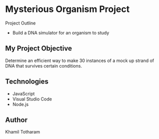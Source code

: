 <!DOCTYPE html>
<html lang="en">
<body>
    <h1>Mysterious Organism Project</h1>
Project Outline
    <ul>
        <li>Build a DNA simulator for an organism to study</li>
    </ul>
<h2>My Project Objective</h2>
    <p>Determine an efficient way to make 30 instances of a mock up strand of DNA that survives certain conditions.</p>

<h2>Technologies</h2>
    <ul>
        <li>JavaScript</li>
        <li>Visual Studio Code</li>
        <li>Node.js</li>
    </ul>

<h2>Author</h2>
<p>Khamil Totharam</p>
</body>
</html>
